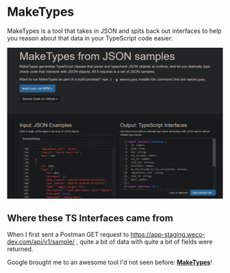 # MakeTypes

MakeTypes is a tool that takes in JSON and spits back out interfaces to help you reason about that data in your TypeScript code easier:

![maketypes-info](maketypes-info.png "MakeTypes Info")

## Where these TS Interfaces came from

When I first sent a Postman GET request to https://app-staging.weco-dev.com/api/v1/sample/ , quite a bit of data with quite a bit of fields were returned.

Google brought me to an awesome tool I'd not seen before: [**MakeTypes**](http://jvilk.com/MakeTypes/)!

